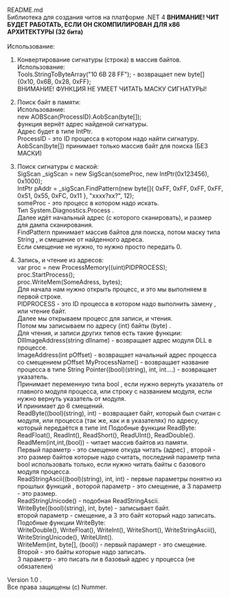 README.md
<br>
Библиотека для создания читов на платформе .NET 4
<b>ВНИМАНИЕ! ЧИТ БУДЕТ РАБОТАТЬ, ЕСЛИ ОН СКОМПИЛИРОВАН ДЛЯ x86 АРХИТЕКТУРЫ (32 бита)</b>
<br>
<br>
Использование:<br>
1) Конвертирование сигнатуры (строка) в массив байтов.<br>
Использование:<br>
Tools.StringToByteArray("10 6B 28 FF"); - возвращает new byte[] {0x10, 0x6B, 0x28, 0xFF};<br>
 ВНИМАНИЕ! ФУНКЦИЯ НЕ УМЕЕТ ЧИТАТЬ МАСКУ СИГНАТУРЫ!

2) Поиск байт в памяти:<br>
Использование:<br>
new AOBScan(ProcessID).AobScan(byte[]);<br>
 функция вернёт адрес найденой сигнатуры.<br>
Адрес будет в типе IntPtr.<br>
ProcessID - это ID процесса в котором надо найти сигнатуру.<br>
AobScan(byte[]) принимает только массив байт для поиска (БЕЗ МАСКИ)

3) Поиск сигнатуры с маской:<br>
SigScan _sigScan = new SigScan(someProc, new IntPtr(0x123456), 0x1000);<br>
 IntPtr pAddr = _sigScan.FindPattern(new byte[]{ 0xFF, 0xFF, 0xFF, 0xFF, 0x51, 0x55, 0xFC, 0x11 }, "xxxx?xx?", 12);<br>
 someProc - это процесс в котором надо искать.<br>
Тип System.Diagnostics.Process .<br>
Далее идёт начальный адрес (с которого сканировать), и размер для дампа сканирования.<br>
FindPattern принимает массив байтов для поиска, потом маску типа String , и смещение от найденного адреса.<br>
Если смещение не нужно, то нужно просто передать 0.

4) Запись, и чтение из адресов:<br>
var proc = new ProcessMemory((uint)PIDPROCESS);<br>
 proc.StartProcess();<br>
 proc.WriteMem(SomeAdress, bytes);<br>
 Для начала нам нужно открыть процесс, и это мы выполняем в первой строке.<br>
PIDPROCESS - это ID процесса в котором надо выполнить замену , или чтение байт.<br>
Далее мы открываем процесс для записи, и чтения.<br>
Потом мы записываем по адресу (int) байты (byte) .<br>
Для чтения, и записи других типов есть такие функции:<br>
DllImageAddress(string dllname) - возвращает адрес модуля DLL в процессе.<br>
ImageAddress(int pOffset) - возвращает начальный адрес процесса со смещением pOffset MyProcessName() - возвращает название процесса в типе String Pointer((bool)(string), int, int....) - возвращает указатель.<br>
Принимает переменную типа bool , если нужно вернуть указатель от главного модуля процесса, или строку с названием модуля, если нужно вернуть указатель от модуля.<br>
И принимает до 6 смещений.<br>
ReadByte((bool)(string), int) - возвращает байт, который был считан с модуля, или процесса (так же, как и в указателях) по адресу, который передаётся в типе int Подобные функции ReadByte:<br>
ReadFloat(), ReadInt(), ReadShort(), ReadUInt(), ReadDouble().<br>
ReadMem(int,int,(bool)) - читает массив байтов из памяти.<br>
Первый параметр - это смещение откуда читать (адрес) , второй - это размер байтов которые надо считать, последний параметр типа bool использовать только, если нужно читать байты с базового модуля процесса.<br>
ReadStringAscii((bool)(string), int, int) - первые параметры понятно из прошлых функций , воторой параметр - это смещение, а 3 параметр - это размер.<br>
ReadStringUnicode() - подобная ReadStringAscii.<br>
WriteByte((bool)(string), int, byte) - записывает байт.<br>
второй параметр - смещение, а 3 это байт который надо записать.<br>
Подобные функции WriteByte:<br>
WriteDouble(), WriteFloat(), WriteInt(), WriteShort(), WriteStringAscii(), WriteStringUnicode(), WriteUInt().<br>
WriteMem(int, byte[], (bool)) - первый парамерт - это смещение.<br>
Второй - это байты которые надо записать.<br>
3 параметр - это писать ли в базовый адрес у процесса (не обязателен)

Version 1.0 .<br>
Все права защищены (c) Nummer.